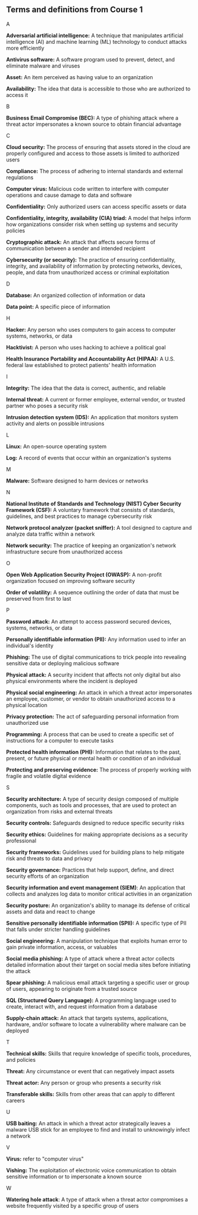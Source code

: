 ## Terms and definitions from Course 1

A

**Adversarial artificial intelligence:** A technique that manipulates
artificial intelligence (AI) and machine learning (ML) technology to
conduct attacks more efficiently

**Antivirus software:** A software program used to prevent, detect, and
eliminate malware and viruses

**Asset:** An item perceived as having value to an organization

**Availability:** The idea that data is accessible to those who are
authorized to access it

B

**Business Email Compromise (BEC):** A type of phishing attack where a
threat actor impersonates a known source to obtain financial advantage

C

**Cloud security:** The process of ensuring that assets stored in the
cloud are properly configured and access to those assets is limited to
authorized users

**Compliance:** The process of adhering to internal standards and
external regulations

**Computer virus:** Malicious code written to interfere with computer
operations and cause damage to data and software

**Confidentiality:** Only authorized users can access specific assets or
data

**Confidentiality, integrity, availability (CIA) triad:** A model that
helps inform how organizations consider risk when setting up systems and
security policies

**Cryptographic attack:** An attack that affects secure forms of
communication between a sender and intended recipient

**Cybersecurity (or security):** The practice of ensuring
confidentiality, integrity, and availability of information by
protecting networks, devices, people, and data from unauthorized access
or criminal exploitation

D

**Database:** An organized collection of information or data

**Data point:** A specific piece of information

H

**Hacker:** Any person who uses computers to gain access to computer
systems, networks, or data

**Hacktivist:** A person who uses hacking to achieve a political goal

**Health Insurance Portability and Accountability Act (HIPAA):** A U.S.
federal law established to protect patients' health information

I

**Integrity:** The idea that the data is correct, authentic, and
reliable

**Internal threat:** A current or former employee, external vendor, or
trusted partner who poses a security risk

**Intrusion detection system (IDS):** An application that monitors
system activity and alerts on possible intrusions

L

**Linux:** An open-source operating system

**Log:** A record of events that occur within an organization's systems

M

**Malware:** Software designed to harm devices or networks

N

**National Institute of Standards and Technology (NIST) Cyber Security
Framework (CSF):** A voluntary framework that consists of standards,
guidelines, and best practices to manage cybersecurity risk

**Network protocol analyzer (packet sniffer):** A tool designed to
capture and analyze data traffic within a network

**Network security:** The practice of keeping an organization\'s network
infrastructure secure from unauthorized access

O

**Open Web Application Security Project (OWASP):** A non-profit
organization focused on improving software security

**Order of volatility:** A sequence outlining the order of data that
must be preserved from first to last

P

**Password attack:** An attempt to access password secured devices,
systems, networks, or data

**Personally identifiable information (PII):** Any information used to
infer an individual's identity

**Phishing:** The use of digital communications to trick people into
revealing sensitive data or deploying malicious software

**Physical attack:** A security incident that affects not only digital
but also physical environments where the incident is deployed

**Physical social engineering:** An attack in which a threat actor
impersonates an employee, customer, or vendor to obtain unauthorized
access to a physical location

**Privacy protection:** The act of safeguarding personal information
from unauthorized use

**Programming:** A process that can be used to create a specific set of
instructions for a computer to execute tasks

**Protected health information (PHI):** Information that relates to the
past, present, or future physical or mental health or condition of an
individual

**Protecting and preserving evidence:** The process of properly working
with fragile and volatile digital evidence

S

**Security architecture:** A type of security design composed of
multiple components, such as tools and processes, that are used to
protect an organization from risks and external threats

**Security controls:** Safeguards designed to reduce specific security
risks

**Security ethics:** Guidelines for making appropriate decisions as a
security professional

**Security frameworks:** Guidelines used for building plans to help
mitigate risk and threats to data and privacy

**Security governance:** Practices that help support, define, and direct
security efforts of an organization

**Security information and event management (SIEM)**: An application
that collects and analyzes log data to monitor critical activities in an
organization

**Security posture:** An organization's ability to manage its defense of
critical assets and data and react to change

**Sensitive personally identifiable information (SPII):** A specific
type of PII that falls under stricter handling guidelines

**Social engineering:** A manipulation technique that exploits human
error to gain private information, access, or valuables

**Social media phishing:** A type of attack where a threat actor
collects detailed information about their target on social media sites
before initiating the attack

**Spear phishing:** A malicious email attack targeting a specific user
or group of users, appearing to originate from a trusted source

**SQL (Structured Query Language):** A programming language used to
create, interact with, and request information from a database

**Supply-chain attack:** An attack that targets systems, applications,
hardware, and/or software to locate a vulnerability where malware can be
deployed

T

**Technical skills:** Skills that require knowledge of specific tools,
procedures, and policies

**Threat:** Any circumstance or event that can negatively impact assets

**Threat actor:** Any person or group who presents a security risk

**Transferable skills:** Skills from other areas that can apply to
different careers

U

**USB baiting:** An attack in which a threat actor strategically leaves
a malware USB stick for an employee to find and install to unknowingly
infect a network

V

**Virus:** refer to "computer virus"

**Vishing:** The exploitation of electronic voice communication to
obtain sensitive information or to impersonate a known source

W

**Watering hole attack**: A type of attack when a threat actor
compromises a website frequently visited by a specific group of users
